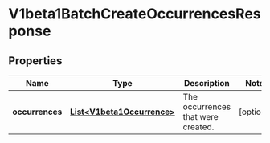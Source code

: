 # V1beta1BatchCreateOccurrencesResponse

## Properties
Name | Type | Description | Notes
------------ | ------------- | ------------- | -------------
**occurrences** | [**List&lt;V1beta1Occurrence&gt;**](V1beta1Occurrence.md) | The occurrences that were created. |  [optional]
